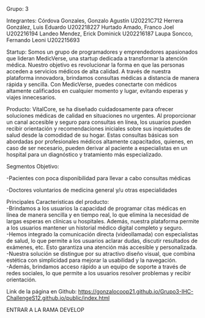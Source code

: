 Grupo: 3

Integrantes:
Córdova Gonzales, Gonzalo Agustín U20221C712
Herrera González, Luis Eduardo U202218227
Hurtado Amado, Franco Joel U202216194
Landeo Mendez, Erick Dominick U202216187
Laupa Soncco, Fernando Leoni U202215693

Startup: 
Somos un grupo de programadores y emprendedores apasionados que lideran MedicVerse, una startup dedicada a transformar la atención médica. Nuestro objetivo es revolucionar la forma en que las personas acceden a servicios médicos de alta calidad. A través de nuestra plataforma innovadora, brindamos consultas médicas a distancia de manera rápida y sencilla. Con MedicVerse, puedes conectarte con médicos altamente calificados en cualquier momento y lugar, evitando esperas y viajes innecesarios. 

Producto:
VitalCore, se ha diseñado cuidadosamente para ofrecer soluciones médicas de calidad en situaciones no urgentes. Al proporcionar un canal accesible y seguro para consultas en línea, los usuarios pueden recibir orientación y recomendaciones iniciales sobre sus inquietudes de salud desde la comodidad de su hogar. Estas consultas básicas son abordadas por profesionales médicos altamente capacitados, quienes, en caso de ser necesario, pueden derivar al paciente a especialistas en un hospital para un diagnóstico y tratamiento más especializado.

Segmentos Objetivo:

-Pacientes con poca disponibilidad para llevar a cabo consultas médicas

-Doctores voluntarios de medicina general y/u otras especialidades

Principales Caracteristicas del producto:   
-Brindamos a los usuarios la capacidad de programar citas médicas en línea de manera sencilla y en tiempo real, lo que elimina la necesidad de largas esperas en clínicas u hospitales. Además, nuestra plataforma permite a los usuarios mantener un historial médico digital completo y seguro.  
-Hemos integrado la comunicación directa (videollamada) con especialistas de salud, lo que permite a los usuarios aclarar dudas, discutir resultados de exámenes, etc. Esto garantiza una atención más accesible y personalizada.  
-Nuestra solución se distingue por su atractivo diseño visual, que combina estética con simplicidad para mejorar la usabilidad y la navegación.  
-Además, brindamos acceso rápido a un equipo de soporte a través de redes sociales, lo que permite a los usuarios resolver problemas y recibir orientación. 


Link de la página en Github: https://gonzalocoop21.github.io/Grupo3-IHC-ChallengeS12.github.io/public/index.html  

ENTRAR A LA RAMA DEVELOP



